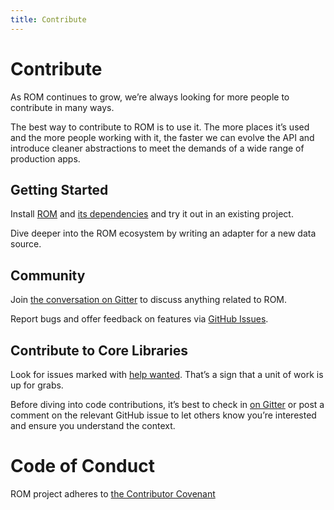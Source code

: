 ```yaml
---
title: Contribute
---
```


# Contribute

As ROM continues to grow, we’re always looking for more people to contribute in many ways.

The best way to contribute to ROM is to use it. The more places it’s used and the more people working with it, the faster we can evolve the API and introduce cleaner abstractions to meet the demands of a wide range of production apps.

## Getting Started

Install [ROM](https://github.com/rom-rb/rom) and [its dependencies](/status) and try it out in an existing project.

Dive deeper into the ROM ecosystem by writing an adapter for a new data source.

## Community

Join [the conversation on Gitter](https://gitter.im/rom-rb/chat) to discuss anything related to ROM.

Report bugs and offer feedback on features via [GitHub Issues](https://github.com/rom-rb/rom/issues).

## Contribute to Core Libraries

Look for issues marked with [help wanted](https://github.com/rom-rb/rom/labels/help%20wanted). That’s a sign that a unit of work is up for grabs.

Before diving into code contributions, it’s best to check in [on Gitter](https://gitter.im/rom-rb/chat) or post a comment on the relevant GitHub issue to let others know you’re interested and ensure you understand the context.

# Code of Conduct

ROM project adheres to [the Contributor Covenant](http://contributor-covenant.org)
